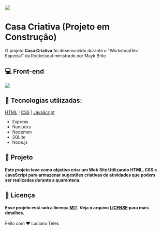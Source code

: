 <img src="imagens/logo.png">
<h1>Casa Criativa (Projeto em Construção)</h1>
<p>O projeto <strong>Casa Criativa</strong> foi desenvolvido durante o "WorkshopDev Especial" da Rocketseat ministrado por Mayk Brito</p>

## 💻 Front-end

<img src="imagens/Captura1.gif">

## 🚀 Tecnologias utilizadas:

  [HTML](https://www.w3schools.com/html/default.asp)
| [CSS](https://www.w3schools.com/css/)
| [JavaScript](https://www.w3schools.com/js/)

- Express
- Nunjucks
- Nodemon 
- SQLite
- Node.js

## 🔧 Projeto

#### Este projeto teve como objetivo criar um Web Site Utilizando HTML, CSS e JavaScript para armazenar sugestões criativas de atividades que podem ser realizadas durante a quarentena.

## :memo: Licença

#### Esse projeto está sob a licença [MIT](./LICENSE). Veja o arquivo [LICENSE](./LICENSE) para mais detalhes.

Feito com ❤️ Luciano Teles
